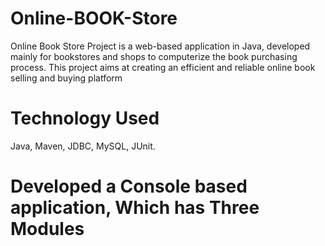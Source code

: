 # Online-BOOK-Store
Online Book Store Project is a web-based application in Java, developed mainly for bookstores and shops to computerize the book purchasing process. 
This project aims at creating an efficient and reliable online book selling and buying platform
# Technology Used
Java,
Maven,
JDBC,
MySQL,
JUnit.
# Developed a Console based application, Which has Three Modules
